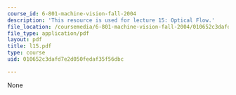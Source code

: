 ```yaml
---
course_id: 6-801-machine-vision-fall-2004
description: 'This resource is used for lecture 15: Optical Flow.'
file_location: /coursemedia/6-801-machine-vision-fall-2004/010652c3dafd7e2d050fedaf35f56dbc_l15.pdf
file_type: application/pdf
layout: pdf
title: l15.pdf
type: course
uid: 010652c3dafd7e2d050fedaf35f56dbc

---
```

None
